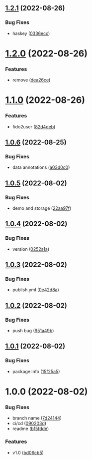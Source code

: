 ## [1.2.1](https://github.com/NetDevPack/Fido2.EntityFramework.Store/compare/v1.2.0...v1.2.1) (2022-08-26)


### Bug Fixes

* haskey ([0336ecc](https://github.com/NetDevPack/Fido2.EntityFramework.Store/commit/0336ecc5b1180ea42efad8c7b1265b2c301e2125))

# [1.2.0](https://github.com/NetDevPack/Fido2.EntityFramework.Store/compare/v1.1.0...v1.2.0) (2022-08-26)


### Features

* remove ([dea26ce](https://github.com/NetDevPack/Fido2.EntityFramework.Store/commit/dea26ce45549ac7fc3c3032ee2c89283c0238e91))

# [1.1.0](https://github.com/NetDevPack/Fido2.EntityFramework.Store/compare/v1.0.6...v1.1.0) (2022-08-26)


### Features

* fido2user ([82d4deb](https://github.com/NetDevPack/Fido2.EntityFramework.Store/commit/82d4debef4e0c42bc2e5261dbd190569d35f0d98))

## [1.0.6](https://github.com/NetDevPack/Fido2.EntityFramework.Store/compare/v1.0.5...v1.0.6) (2022-08-25)


### Bug Fixes

* data annotations ([a03d0c0](https://github.com/NetDevPack/Fido2.EntityFramework.Store/commit/a03d0c0aec7d7c54ce18ffb278a23023f8da3d18))

## [1.0.5](https://github.com/NetDevPack/Fido2.EntityFramework.Store/compare/v1.0.4...v1.0.5) (2022-08-02)


### Bug Fixes

* demo and storage ([22aa97f](https://github.com/NetDevPack/Fido2.EntityFramework.Store/commit/22aa97ff59f48fa9702ed2961a33fe769322125f))

## [1.0.4](https://github.com/NetDevPack/Fido2.EntityFramework.Store/compare/v1.0.3...v1.0.4) (2022-08-02)


### Bug Fixes

* version ([0252a1a](https://github.com/NetDevPack/Fido2.EntityFramework.Store/commit/0252a1acb6f9aabba828f95abcb2855176ee8f4e))

## [1.0.3](https://github.com/NetDevPack/Fido2.EntityFramework.Store/compare/v1.0.2...v1.0.3) (2022-08-02)


### Bug Fixes

* publish.yml ([0e42d8a](https://github.com/NetDevPack/Fido2.EntityFramework.Store/commit/0e42d8a8006b152e64f0a91097546cc66fab5255))

## [1.0.2](https://github.com/NetDevPack/Fido2.EntityFramework.Store/compare/v1.0.1...v1.0.2) (2022-08-02)


### Bug Fixes

* push bug ([951a49b](https://github.com/NetDevPack/Fido2.EntityFramework.Store/commit/951a49b45beea841a74714ac4328ef3842ac43d2))

## [1.0.1](https://github.com/NetDevPack/Fido2.EntityFramework.Store/compare/v1.0.0...v1.0.1) (2022-08-02)


### Bug Fixes

* package info ([15f25a5](https://github.com/NetDevPack/Fido2.EntityFramework.Store/commit/15f25a5c60f1247c5e3724735cf926ddb6fbd764))

# 1.0.0 (2022-08-02)


### Bug Fixes

* branch name ([7d24144](https://github.com/NetDevPack/Fido2.EntityFramework.Store/commit/7d24144481d77f2d24ea27ecee0727faf60a51cb))
* ci/cd ([090203d](https://github.com/NetDevPack/Fido2.EntityFramework.Store/commit/090203d20fd2eeb6acac2b2a601291b58c738354))
* readme ([b15fdde](https://github.com/NetDevPack/Fido2.EntityFramework.Store/commit/b15fddef13740cddc2156c93219cd0e3a0ad59df))


### Features

* v1.0 ([bd06cb5](https://github.com/NetDevPack/Fido2.EntityFramework.Store/commit/bd06cb5d7d81bca14ce620fe963792be635831e3))
